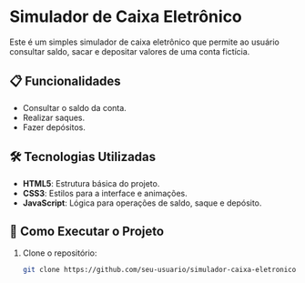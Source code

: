 
# Simulador de Caixa Eletrônico

Este é um simples simulador de caixa eletrônico que permite ao usuário consultar saldo, sacar e depositar valores de uma conta fictícia.

## 📋 Funcionalidades

- Consultar o saldo da conta.
- Realizar saques.
- Fazer depósitos.

## 🛠️ Tecnologias Utilizadas

- **HTML5**: Estrutura básica do projeto.
- **CSS3**: Estilos para a interface e animações.
- **JavaScript**: Lógica para operações de saldo, saque e depósito.

## 🚀 Como Executar o Projeto

1. Clone o repositório:

   ```bash
   git clone https://github.com/seu-usuario/simulador-caixa-eletronico.git
